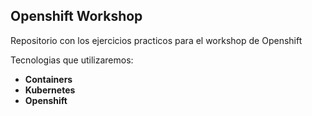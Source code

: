 ## Openshift Workshop ##

Repositorio con los ejercicios practicos para el workshop de Openshift

Tecnologias que utilizaremos:
- **Containers**
- **Kubernetes**
- **Openshift**
